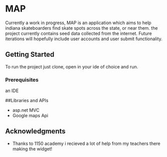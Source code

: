 # MAP

Currently a work in progress, MAP is an application which aims to help indiana skateboarders find skate spots across the state, or near them.
the project currently contains seed data collected from the internet. Future iterations will hopefully include user accounts and user submit 
functionality. 


## Getting Started

To run the project just clone, open in your ide of choice and run.

### Prerequisites

an IDE

##Libraries and APIs

* asp.net MVC
* Google maps Api

## Acknowledgments

* Thanks to 1150 academy i recieved a lot of help from my teachers there making the widget!
